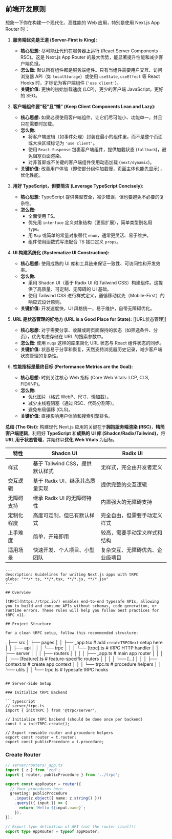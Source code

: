 ## 前端开发原则

想象一下你在构建一个现代化、高性能的 Web 应用，特别是使用 Next.js App Router 时：

1. **服务端优先是王道 (Server-First is King):**
    
    - **核心思想:** 尽可能让代码在服务器上运行 (React Server Components - RSC)。这是 Next.js App Router 的最大优势，能显著提升性能和减少客户端负担。
    - **怎么做:** 默认所有组件都是服务端组件。只有当组件需要用户交互、访问浏览器 API（如 `localStorage`）或使用 `useState`, `useEffect` 等 React Hooks 时，才标记为客户端组件 (`'use client'`)。
    - **关键价值:** 更快的初始加载速度 (LCP)，更少的客户端 JavaScript，更好的 SEO。
2. **客户端组件要“轻”且“懒” (Keep Client Components Lean and Lazy):**
    
    - **核心思想:** 如果必须使用客户端组件，让它们尽可能小、功能单一，并且只在需要时加载。
    - **怎么做:**
        - 将客户端逻辑（如事件处理）封装在最小的组件里，而不是整个页面或大块区域标记为 `'use client'`。
        - 使用 `React.Suspense` 包裹客户端组件，提供加载状态 (`fallback`)，避免阻塞页面渲染。
        - 对非首屏或不关键的客户端组件使用动态加载 (`next/dynamic`)。
    - **关键价值:** 改善用户体验（即使部分组件加载慢，页面主体也能先显示），优化性能。
3. **用好 TypeScript，但要简洁 (Leverage TypeScript Concisely):**
    
    - **核心思想:** TypeScript 提供类型安全，减少错误，但也要避免不必要的复杂性。
    - **怎么做:**
        - 全面使用 TS。
        - 优先用 `interface` 定义对象结构（更易扩展），简单类型别名用 `type`。
        - 用 `Map` 或简单的常量对象替代 `enum`，通常更灵活、易于维护。
        - 组件使用函数式写法配合 TS 接口定义 `props`。
4. **UI 构建系统化 (Systematize UI Construction):**
    
    - **核心思想:** 使用成熟的 UI 库和工具链来保证一致性、可访问性和开发效率。
    - **怎么做:**
        - 采用 Shadcn UI（基于 Radix UI 和 Tailwind CSS）构建组件。这提供了高质量、可定制、无障碍的 UI 基础。
        - 使用 Tailwind CSS 进行样式定义，遵循移动优先（Mobile-First）的响应式设计原则。
    - **关键价值:** 开发速度快，UI 风格统一，易于维护，自带无障碍优化。
5. **URL 是状态管理的好地方 (URL is a Good Place for State):**
    [[URL状态管理]]
    - **核心思想:** 对于需要分享、收藏或跨页面保持的状态（如筛选条件、分页），优先考虑存储在 URL 的搜索参数中。
    - **怎么做:** 使用 `nuqs` 这样的库来简化 URL 状态与 React 组件状态的同步。
    - **关键价值:** 状态易于分享和恢复，天然支持浏览器历史记录，减少客户端状态管理的复杂性。
6. **性能指标是最终目标 (Performance Metrics are the Goal):**
    
    - **核心思想:** 时刻关注核心 Web 指标 (Core Web Vitals: LCP, CLS, FID/INP)。
    - **怎么做:**
        - 优化图片（格式 WebP、尺寸、懒加载）。
        - 减少主线程阻塞（通过 RSC、代码分割等）。
        - 避免布局偏移 (CLS)。
    - **关键价值:** 直接影响用户体验和搜索引擎排名。

**总结 (The Gist):** 构建现代 Next.js 应用的关键在于**拥抱服务端渲染 (RSC)**，**精简客户端逻辑**，利用好 **TypeScript** 和**成熟的 UI 库 (Shadcn/Radix/Tailwind)**，将**URL 用于状态管理**，并始终以**优化 Web Vitals** 为目标。

  


| 特性    | Shadcn UI              | Radix UI         |
| ----- | ---------------------- | ---------------- |
| 样式    | 基于 Tailwind CSS，提供默认样式 | 无样式，完全由开发者定义     |
| 交互逻辑  | 基于 Radix UI，继承其高质量实现   | 提供完整的交互逻辑        |
| 无障碍支持 | 继承 Radix UI 的无障碍特性     | 内置强大的无障碍支持       |
| 定制化程度 | 高度可定制，但已有默认样式          | 完全自由，但需要手动定义样式   |
| 上手难度  | 简单，开箱即用                | 较高，需要手动定义样式和结构   |
| 适用场景  | 快速开发、个人项目、小型团队         | 复杂交互、无障碍优先、企业级项目 |

```
---
description: Guidelines for writing Next.js apps with tRPC
globs: "**/*.ts, **/*.tsx, **/*.js, **/*.jsx"
---

## Overview

[tRPC](https://trpc.io/) enables end-to-end typesafe APIs, allowing you to build and consume APIs without schemas, code generation, or runtime errors. These rules will help you follow best practices for tRPC v11.

## Project Structure

For a clean tRPC setup, follow this recommended structure:
```
.
├── src
│   ├── pages
│   │   ├── _app.tsx  # add `createTRPCNext` setup here
│   │   ├── api
│   │   │   └── trpc
│   │   │       └── [trpc].ts  # tRPC HTTP handler
│   │   ├── server
│   │   │   ├── routers
│   │   │   │   ├── _app.ts  # main app router
│   │   │   │   ├── [feature].ts  # feature-specific routers
│   │   │   │   └── [...]
│   │   │   ├── context.ts   # create app context
│   │   │   └── trpc.ts      # procedure helpers
│   │   └── utils
│   │       └── trpc.ts  # typesafe tRPC hooks
```

## Server-Side Setup

### Initialize tRPC Backend

```typescript
// server/trpc.ts
import { initTRPC } from '@trpc/server';

// Initialize tRPC backend (should be done once per backend)
const t = initTRPC.create();

// Export reusable router and procedure helpers
export const router = t.router;
export const publicProcedure = t.procedure;
```

### Create Router

```typescript
// server/routers/_app.ts
import { z } from 'zod';
import { router, publicProcedure } from '../trpc';

export const appRouter = router({
  // Your procedures here
  greeting: publicProcedure
    .input(z.object({ name: z.string() }))
    .query(({ input }) => {
      return `Hello ${input.name}`;
    }),
});

// Export type definition of API (not the router itself!)
export type AppRouter = typeof appRouter;
```